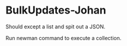 # BulkUpdates-Johan

Should except a list and spit out a JSON.

Run newman command to execute a collection.